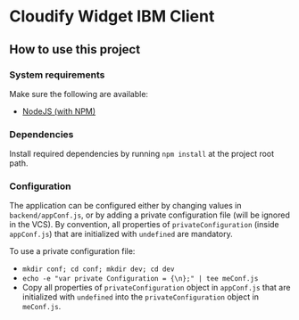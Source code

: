 # Cloudify Widget IBM Client

## How to use this project

### System requirements

Make sure the following are available:

- [NodeJS (with NPM)][1]

### Dependencies

Install required dependencies by running `npm install` at the project root path.

### Configuration

The application can be configured either by changing values in `backend/appConf.js`, or by adding a private
configuration file (will be ignored in the VCS). By convention, all properties of `privateConfiguration` (inside
`appConf.js`) that are initialized with `undefined` are mandatory.

To use a private configuration file:

  - `mkdir conf; cd conf; mkdir dev; cd dev`
  - `echo -e "var private Configuration = {\n};" | tee meConf.js`
  - Copy all properties of `privateConfiguration` object in `appConf.js` that are initialized with `undefined` into the
    `privateConfiguration` object in `meConf.js`.





[1]: http://nodejs.org/